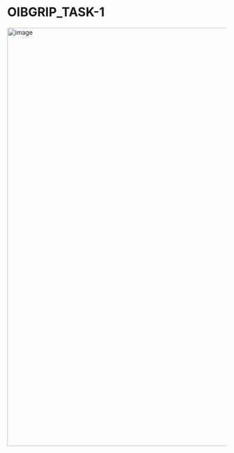 # OIBGRIP_TASK-1
<img width="959" alt="image" src="https://github.com/SuraviMitra/OIBGRIP_TASK-1/assets/119784780/3a729d8f-d702-4ccc-a3ca-9290e3714094">

